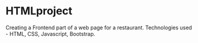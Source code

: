 # HTMLproject
Creating a Frontend part of a web page for a restaurant. 
Technologies used - HTML, CSS, Javascript, Bootstrap. 
